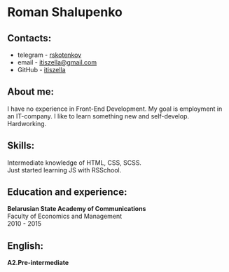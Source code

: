 # Roman Shalupenko  
## Contacts:  
* telegram -  [rskotenkov](//https://t.me/rskotenkov)
* email - itiszella@gmail.com
* GitHub - [itiszella](//https://github.com/itiszella)
## About me:  
I have no experience in Front-End Development. My goal is employment in an IT-company. I like to learn something new and self-develop. Hardworking.  
## Skills:  
Intermediate knowledge of HTML, CSS, SCSS.  
Just started learning JS with RSSchool.  
## Education and experience:  
**Belarusian State Academy of Communications**  
Faculty of Economics and Management  
2010 - 2015  
## English: 
**A2.Pre-intermediate**